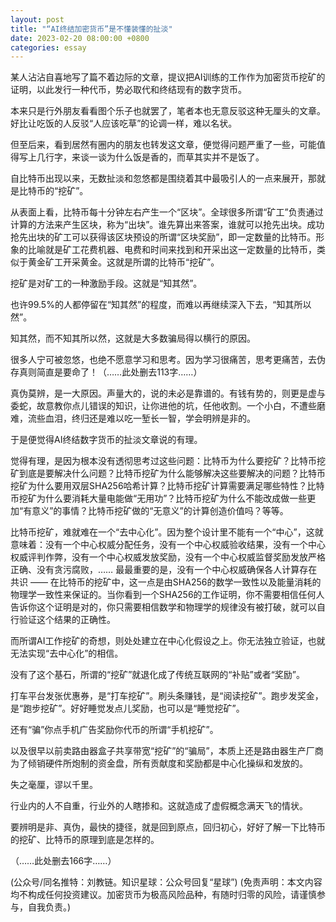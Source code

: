 ```yaml
---
layout: post
title: "“AI终结加密货币”是不懂装懂的扯淡"
date: 2023-02-20 08:00:00 +0800
categories: essay
---
```


某人沾沾自喜地写了篇不着边际的文章，提议把AI训练的工作作为加密货币挖矿的证明，以此发行一种代币，势必取代和终结现有的数字货币。

本来只是行外朋友看看图个乐子也就罢了，笔者本也无意反驳这种无厘头的文章。好比让吃饭的人反驳“人应该吃草”的论调一样，难以名状。

但至后来，看到居然有圈内的朋友也转发这文章，便觉得问题严重了一些，可能值得写上几行字，来谈一谈为什么饭是香的，而草其实并不是饭了。

自比特币出现以来，无数扯淡和忽悠都是围绕着其中最吸引人的一点来展开，那就是比特币的“挖矿”。

从表面上看，比特币每十分钟左右产生一个“区块”。全球很多所谓“矿工”负责通过计算的方法来产生区块，称为“出块”。谁先算出来答案，谁就可以抢先出块。成功抢先出块的矿工可以获得该区块预设的所谓“区块奖励”，即一定数量的比特币。形象的比喻就是矿工花费机器、电费和时间来找到和开采出这一定数量的比特币，类似于黄金矿工开采黄金。这就是所谓的比特币“挖矿”。

挖矿是对矿工的一种激励手段。这就是“知其然”。

也许99.5%的人都停留在“知其然”的程度，而难以再继续深入下去，“知其所以然”。

知其然，而不知其所以然，这就是大多数骗局得以横行的原因。

很多人宁可被忽悠，也绝不愿意学习和思考。因为学习很痛苦，思考更痛苦，去伪存真则简直是要命了！（……此处删去113字……）

真伪莫辨，是一大原因。声量大的，说的未必是靠谱的。有钱有势的，则更是虚与委蛇，故意教你点儿错误的知识，让你进他的坑，任他收割。一个小白，不遭些磨难，流些血泪，终归还是难以吃一堑长一智，学会明辨是非的。

于是便觉得AI终结数字货币的扯淡文章说的有理。

觉得有理，是因为根本没有透彻思考过这些问题：比特币为什么要挖矿？比特币挖矿到底是要解决什么问题？比特币挖矿为什么能够解决这些要解决的问题？比特币挖矿为什么要用双层SHA256哈希计算？比特币挖矿计算需要满足哪些特性？比特币挖矿为什么要消耗大量电能做“无用功”？比特币挖矿为什么不能改成做一些更加“有意义”的事情？比特币挖矿做的“无意义”的计算创造价值吗？等等。

比特币挖矿，难就难在一个“去中心化”。因为整个设计里不能有一个“中心”，这就意味着：没有一个中心权威分配任务，没有一个中心权威验收结果，没有一个中心权威评判作弊，没有一个中心权威发放奖励，没有一个中心权威监督奖励发放严格正确、没有贪污腐败，…… 最最重要的是，没有一个中心权威确保各人计算存在共识 —— 在比特币的挖矿中，这一点是由SHA256的数学一致性以及能量消耗的物理学一致性来保证的。当你看到一个SHA256的工作证明，你不需要相信任何人告诉你这个证明是对的，你只需要相信数学和物理学的规律没有被打破，就可以自行验证这个结果的正确性。

而所谓AI工作挖矿的奇想，则处处建立在中心化假设之上。你无法独立验证，也就无法实现“去中心化”的相信。

没有了这个基石，所谓的“挖矿”就退化成了传统互联网的“补贴”或者“奖励”。

打车平台发张优惠券，是“打车挖矿”。刷头条赚钱，是“阅读挖矿”。跑步发奖金，是“跑步挖矿”。好好睡觉发点儿奖励，也可以是“睡觉挖矿”。

还有“骗”你点手机广告奖励你代币的所谓“手机挖矿”。

以及很早以前卖路由器盒子共享带宽“挖矿”的“骗局”，本质上还是路由器生产厂商为了倾销硬件所炮制的资金盘，所有贡献度和奖励都是中心化操纵和发放的。

失之毫厘，谬以千里。

行业内的人不自重，行业外的人瞎掺和。这就造成了虚假概念满天飞的情状。

要辨明是非、真伪，最快的捷径，就是回到原点，回归初心，好好了解一下比特币的挖矿、比特币的原理到底是怎样的。

（……此处删去166字……）

(公众号/同名推特：刘教链。知识星球：公众号回复“星球”)
(免责声明：本文内容均不构成任何投资建议。加密货币为极高风险品种，有随时归零的风险，请谨慎参与，自我负责。)
